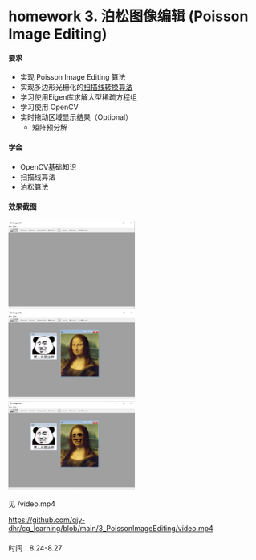 # homework 3. 泊松图像编辑 (Poisson Image Editing)

#### 要求

- 实现 Poisson Image Editing 算法
- 实现多边形光栅化的[扫描线转换算法](documents/ScanningLine.md) 
- 学习使用Eigen库求解大型稀疏方程组
- 学习使用 OpenCV
- 实时拖动区域显示结果（Optional）
  - 矩阵预分解

#### 学会

- OpenCV基础知识
- 扫描线算法
- 泊松算法



#### 效果截图

<img src="https://github.com/qjy-dhr/cg_learning/blob/main/3_PoissonImageEditing/picture/1.png" width="50%">

<img src="https://github.com/qjy-dhr/cg_learning/blob/main/3_PoissonImageEditing/picture/2.png" width="50%">

<img src="https://github.com/qjy-dhr/cg_learning/blob/main/3_PoissonImageEditing/picture/3.png" width="50%">

见 /video.mp4

https://github.com/qjy-dhr/cg_learning/blob/main/3_PoissonImageEditing/video.mp4

#### 

时间：8.24-8.27
